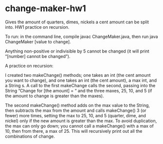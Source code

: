 change-maker-hw1
================

Gives the amount of quarters, dimes, nickels a cent amount can be split into.  HW1 practice on recursion.

To run: in the command line, compile javac ChangeMaker.java, then run java ChangeMaker [value to change].

Anything non-positive or indivisible by 5 cannot be changed (it will print “[number] cannot be changed”).

A practice on recursion:

I created two makeChange() methods; one takes an int (the cent amount you want to change), and one takes an int (the cent amount), a max int, and a String s.  A call to the first makeChange calls the second, passing into the String “Change for [the amount] = “ and the three maxes, 25, 10, and 5 (if the amount to change is greater than the maxes).

The second makeChange() method adds on the max value to the String, then subtracts the max from the amount and calls makeChange() 3 (or fewer) more times, setting the max to 25, 10, and 5 (quarter, dime, and nickel) only if the new amount is greater than the max.  To avoid duplication, the max can only go down; you cannot call a makeChange() with a max of 10, then from there, a max of 25.  This will recursively print out all the combinations of change.
